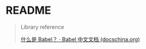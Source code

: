 # README

> Library reference
>
> [什么是 Babel？ · Babel 中文文档 (docschina.org)](https://babel.docschina.org/docs/en/)